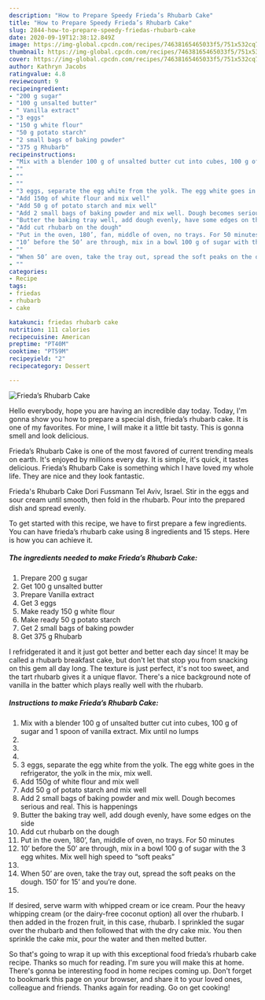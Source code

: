 ```yaml
---
description: "How to Prepare Speedy Frieda’s Rhubarb Cake"
title: "How to Prepare Speedy Frieda’s Rhubarb Cake"
slug: 2844-how-to-prepare-speedy-friedas-rhubarb-cake
date: 2020-09-19T12:38:12.849Z
image: https://img-global.cpcdn.com/recipes/74638165465033f5/751x532cq70/friedas-rhubarb-cake-recipe-main-photo.jpg
thumbnail: https://img-global.cpcdn.com/recipes/74638165465033f5/751x532cq70/friedas-rhubarb-cake-recipe-main-photo.jpg
cover: https://img-global.cpcdn.com/recipes/74638165465033f5/751x532cq70/friedas-rhubarb-cake-recipe-main-photo.jpg
author: Kathryn Jacobs
ratingvalue: 4.8
reviewcount: 9
recipeingredient:
- "200 g sugar"
- "100 g unsalted butter"
- " Vanilla extract"
- "3 eggs"
- "150 g white flour"
- "50 g potato starch"
- "2 small bags of baking powder"
- "375 g Rhubarb"
recipeinstructions:
- "Mix with a blender 100 g of unsalted butter cut into cubes, 100 g of sugar and 1 spoon of vanilla extract. Mix until no lumps"
- ""
- ""
- ""
- "3 eggs, separate the egg white from the yolk. The egg white goes in the refrigerator, the yolk in the mix, mix well."
- "Add 150g of white flour and mix well"
- "Add 50 g of potato starch and mix well"
- "Add 2 small bags of baking powder and mix well. Dough becomes serious and real. This is happenings"
- "Butter the baking tray well, add dough evenly, have some edges on the side"
- "Add cut rhubarb on the dough"
- "Put in the oven, 180’, fan, middle of oven, no trays. For 50 minutes"
- "10’ before the 50’ are through, mix in a bowl 100 g of sugar with the 3 egg whites. Mix well high speed to “soft peaks”"
- ""
- "When 50’ are oven, take the tray out, spread the soft peaks on the dough. 150’ for 15’ and you’re done."
- ""
categories:
- Recipe
tags:
- friedas
- rhubarb
- cake

katakunci: friedas rhubarb cake 
nutrition: 111 calories
recipecuisine: American
preptime: "PT40M"
cooktime: "PT59M"
recipeyield: "2"
recipecategory: Dessert

---
```



![Frieda’s Rhubarb Cake](https://img-global.cpcdn.com/recipes/74638165465033f5/751x532cq70/friedas-rhubarb-cake-recipe-main-photo.jpg)

Hello everybody, hope you are having an incredible day today. Today, I'm gonna show you how to prepare a special dish, frieda’s rhubarb cake. It is one of my favorites. For mine, I will make it a little bit tasty. This is gonna smell and look delicious.

Frieda’s Rhubarb Cake is one of the most favored of current trending meals on earth. It's enjoyed by millions every day. It is simple, it's quick, it tastes delicious. Frieda’s Rhubarb Cake is something which I have loved my whole life. They are nice and they look fantastic.

Frieda&#39;s Rhubarb Cake Dori Fussmann Tel Aviv, Israel. Stir in the eggs and sour cream until smooth, then fold in the rhubarb. Pour into the prepared dish and spread evenly.


To get started with this recipe, we have to first prepare a few ingredients. You can have frieda’s rhubarb cake using 8 ingredients and 15 steps. Here is how you can achieve it.

<!--inarticleads1-->

##### The ingredients needed to make Frieda’s Rhubarb Cake:

1. Prepare 200 g sugar
1. Get 100 g unsalted butter
1. Prepare  Vanilla extract
1. Get 3 eggs
1. Make ready 150 g white flour
1. Make ready 50 g potato starch
1. Get 2 small bags of baking powder
1. Get 375 g Rhubarb


I refridgerated it and it just got better and better each day since! It may be called a rhubarb breakfast cake, but don&#39;t let that stop you from snacking on this gem all day long. The texture is just perfect, it&#39;s not too sweet, and the tart rhubarb gives it a unique flavor. There&#39;s a nice background note of vanilla in the batter which plays really well with the rhubarb. 

<!--inarticleads2-->

##### Instructions to make Frieda’s Rhubarb Cake:

1. Mix with a blender 100 g of unsalted butter cut into cubes, 100 g of sugar and 1 spoon of vanilla extract. Mix until no lumps
1. 
1. 
1. 
1. 3 eggs, separate the egg white from the yolk. The egg white goes in the refrigerator, the yolk in the mix, mix well.
1. Add 150g of white flour and mix well
1. Add 50 g of potato starch and mix well
1. Add 2 small bags of baking powder and mix well. Dough becomes serious and real. This is happenings
1. Butter the baking tray well, add dough evenly, have some edges on the side
1. Add cut rhubarb on the dough
1. Put in the oven, 180’, fan, middle of oven, no trays. For 50 minutes
1. 10’ before the 50’ are through, mix in a bowl 100 g of sugar with the 3 egg whites. Mix well high speed to “soft peaks”
1. 
1. When 50’ are oven, take the tray out, spread the soft peaks on the dough. 150’ for 15’ and you’re done.
1. 


If desired, serve warm with whipped cream or ice cream. Pour the heavy whipping cream (or the dairy-free coconut option) all over the rhubarb. I then added in the frozen fruit, in this case, rhubarb. I sprinkled the sugar over the rhubarb and then followed that with the dry cake mix. You then sprinkle the cake mix, pour the water and then melted butter. 

So that's going to wrap it up with this exceptional food frieda’s rhubarb cake recipe. Thanks so much for reading. I'm sure you will make this at home. There's gonna be interesting food in home recipes coming up. Don't forget to bookmark this page on your browser, and share it to your loved ones, colleague and friends. Thanks again for reading. Go on get cooking!
